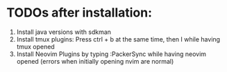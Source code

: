 # TODOs after installation:

1. Install java versions with sdkman 
2. Install tmux plugins: Press ctrl + b at the same time, then I while having tmux opened
3. Install Neovim Plugins by typing :PackerSync while having neovim opened (errors when initially opening nvim are normal)
